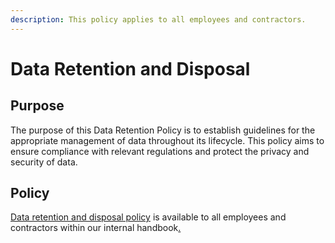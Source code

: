 ```yaml
---
description: This policy applies to all employees and contractors.
---
```


# Data Retention and Disposal

## Purpose

The purpose of this Data Retention Policy is to establish guidelines for the appropriate management of data throughout its lifecycle. This policy aims to ensure compliance with relevant regulations and protect the privacy and security of data.

## Policy

[Data retention and disposal policy](https://app.gitbook.com/o/-M41dOPtnjO7qK6KCyrt/s/-M7iRWz196Rdn-5pW5QY/\~/changes/1876/security/security-policies/security-policy/data-classification-and-management/data-retention-and-disposal) is available to all employees and contractors within our internal handbook[.](https://app.gitbook.com/o/-M41dOPtnjO7qK6KCyrt/s/-M7iRWz196Rdn-5pW5QY/\~/changes/1876/security/security-policies/security-policy/data-classification-and-management/data-retention-and-disposal)&#x20;

##
